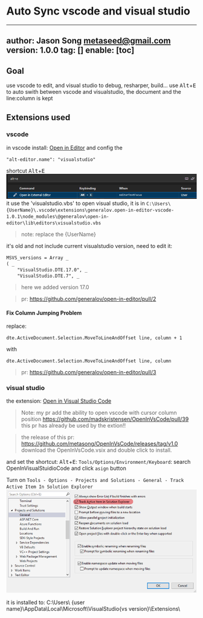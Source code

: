 
# Auto Sync vscode and visual studio
---
author: Jason Song <metaseed@gmail.com>
version: 1.0.0
tag: []
enable: [toc]
---
## Goal
use vscode to edit, and visual studio to debug, resharper, build...
use <kbd>Alt</kbd>+<kbd>E</kbd> to auto swith between vscode and visualstudio, the document and the line:column is kept
## Extensions used
### vscode
in vscode install: [Open in Editor](https://marketplace.visualstudio.com/items?itemName=generalov.open-in-editor-vscode) and config the 
```
"alt-editor.name": "visualstudio" 
```
shortcut <kbd>Alt</kbd>+<kbd>E</kbd>
![](https://raw.githubusercontent.com/metasong/iam-data/master/documents/312/image/20251014T150018118Z-image.png)
it use the 'visualstudio.vbs' to open visual studio, it is in `C:\Users\{UserName}\.vscode\extensions\generalov.open-in-editor-vscode-1.0.1\node_modules\@generalov\open-in-editor\lib\editors\visualstudio.vbs`

> note: replace the {UserName}

it's old and not include current visualstudio version, need to edit it:
```vbs
MSVS_versions = Array _
( _
    "VisualStudio.DTE.17.0", _
    "VisualStudio.DTE.7", _
```
> here we added version 17.0

> pr: https://github.com/generalov/open-in-editor/pull/2

#### Fix Column Jumping Problem
replace:
```
dte.ActiveDocument.Selection.MoveToLineAndOffset line, column + 1
```
with
```
dte.ActiveDocument.Selection.MoveToLineAndOffset line, column
```
> pr: https://github.com/generalov/open-in-editor/pull/3

### visual studio
the extension: [Open in Visual Studio Code](https://marketplace.visualstudio.com/items?itemName=MadsKristensen.OpeninVisualStudioCode)
> Note:
> my pr add the ability to open vscode with cursor column position
> https://github.com/madskristensen/OpenInVsCode/pull/39
> this pr has already be used by the extion!!

> the release of this pr:
> https://github.com/metasong/OpenInVsCode/releases/tag/v1.0
> download the OpenInVsCode.vsix and double click to install.

and set the shortcut: <kbd>Alt</kbd>+<kbd>E</kbd>:
`Tools/Options/Environment/Keyboard`: search OpenInVisualStuidioCode and click `asign` button

Turn on `Tools - Options - Projects and Solutions - General - Track Active Item In Solution Explorer`
![](https://raw.githubusercontent.com/metasong/iam-data/master/documents/312/image/20231024T133719419Z-image.png)



it is installed to:
C:\Users\ {user name}\AppData\Local\Microsoft\VisualStudio\{vs version}\Extensions\
